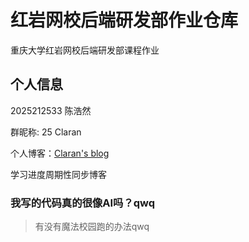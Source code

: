 # 红岩网校后端研发部作业仓库

重庆大学红岩网校后端研发部课程作业

## 个人信息

2025212533 陈浩然

群昵称: 25 Claran

个人博客：[Claran's blog](claran-blog.work)

学习进度周期性同步博客

### 我写的代码真的很像AI吗？qwq

> 有没有魔法校园跑的办法qwq